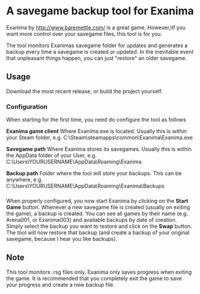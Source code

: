 # A savegame backup tool for Exanima

Exanima by http://www.baremettle.com/ is a great game. However,iIf you want more control over your savegame files, this tool is for you.

The tool monitors Exanimas savegame folder for updates and generates a backup every time a savegame is created or updated. In the inevitable event that unpleasant things happen, you can just "restore" an older savegame.

## Usage
Download the most recent release, or build the project yourself.

### Configuration
When starting for the first time, you need do configure the tool as follows

**Exanima game client**
Where Exanima.exe is located. Usually this is within your Steam folder, e.g. C:\Steam\steamapps\common\Exanima\Exanima.exe

**Savegame path**
Where Exanima stores its savegames. Usually this is within the AppData folder of your User, e.g. C:\Users\YOURUSERNAME\AppData\Roaming\Exanima

**Backup path**
Folder where the tool will store your backups. This can be anywhere, e.g. C:\Users\YOURUSERNAME\AppData\Roaming\Exanima\Backups

###
When properly configured, you now start Exanima by clicking on the **Start Game** button. Whenever a new savegame file is created (usually on exiting the game), a backup is created.
You can see all games by their name (e.g. Arena001, or Exanima003) and available backups by date of creation. Simply select the backup you want to restore and click on the **Swap** button. The tool will now restore that backup (and create a backup of your original savegame, because I hear you like backups).


## Note
This tool monitors .rsg files only.
Exanima only saves progress when exiting the game. It is recommended that you completely exit the game to save your progress and create a new backup file.
